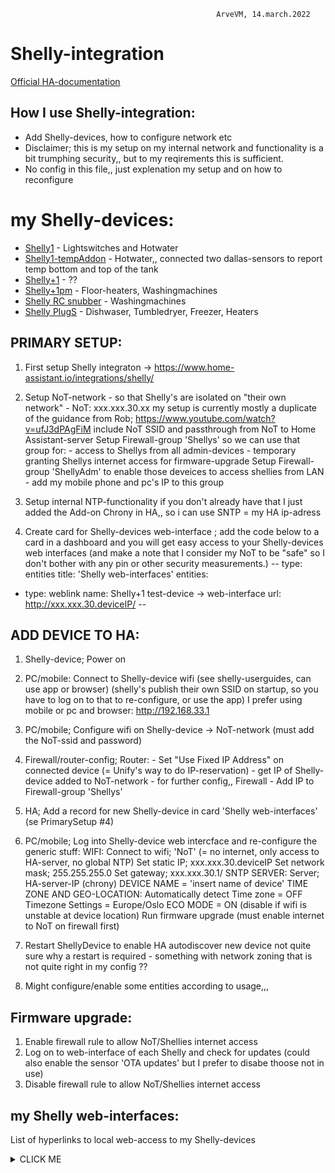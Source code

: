                                                  ArveVM, 14.march.2022
# Shelly-integration
[Official HA-documentation](https://www.home-assistant.io/integrations/shelly/)



## How I use Shelly-integration:  
- Add Shelly-devices, how to configure network etc
- Disclaimer; this is my setup on my internal network and functionality is a bit trumphing security,, but to my reqirements this is sufficient.
- No config in this file,, just explenation my setup and on how to reconfigure

# my Shelly-devices:  
- [Shelly1](https://shelly.cloud/products/shelly-1-smart-home-automation-relay/) - Lightswitches and Hotwater
- [Shelly1-tempAddon](https://shop.shelly.cloud/temperature-sensor-addon-for-shelly-1-1pm-wifi-smart-home-automation) - Hotwater,, connected two dallas-sensors to report temp bottom and top of the tank
- [Shelly+1](https://shelly.cloud/shelly-plus-1/)  -  ??
- [Shelly+1pm](https://shelly.cloud/shelly-plus-1pm/) - Floor-heaters, Washingmachines
- [Shelly RC snubber](https://shop.shelly.cloud/rc-snubber-wifi-smart-home-automation?search=snubber&description=true) - Washingmachines
- [Shelly PlugS](https://shelly.cloud/products/shelly-plug-s-smart-home-automation-device/) - Dishwaser, Tumbledryer, Freezer, Heaters



## PRIMARY SETUP:
1. First setup Shelly integraton  ->  https://www.home-assistant.io/integrations/shelly/

2. Setup NoT-network - so that Shelly's are isolated on "their own network"
       - NoT: xxx.xxx.30.xx
   my setup is currently mostly a duplicate of the guidance from Rob; 
     https://www.youtube.com/watch?v=ufJ3dPAgFiM
   include NoT SSID and passthrough from NoT to Home Assistant-server
   Setup Firewall-group 'Shellys' so we can use that group for: 
            - access to Shellys from all admin-devices
            - temporary granting Shellys internet access for firmware-upgrade
   Setup Firewall-group 'ShellyAdm' to enable those deveices to access shellies from LAN
            - add my mobile phone and pc's IP to this group

3. Setup internal NTP-functionality if you don't already have that
     I just added the Add-on Chrony in HA,, so i can use SNTP = my HA ip-adress

4. Create card for Shelly-devices web-interface ; 
      add the code below to a card in a dashboard and you will get easy 
      access to your Shelly-devices web interfaces
      (and make a note that I consider my NoT to be "safe" so I don't bother 
      with any pin or other security measurements.)
--
type: entities
title: 'Shelly web-interfaces'
entities:
  - type: weblink
    name: Shelly+1 test-device  ->  web-interface
    url: http://xxx.xxx.30.deviceIP/
--



## ADD DEVICE TO HA:
1. Shelly-device; Power on

2. PC/mobile: Connect to Shelly-device wifi 
      (see shelly-userguides, can use app or browser)
      (shelly's publish their own SSID on startup, so you have to log
      on to that to re-configure, or use the app)
      I prefer using mobile or pc and browser: http://192.168.33.1

3. PC/mobile; Configure wifi on Shelly-device -> NoT-network (must add the NoT-ssid and password) 

4. Firewall/router-config; 
     Router:
       - Set "Use Fixed IP Address" on connected device (= Unify's way to do IP-reservation)
       - get IP of Shelly-device added to NoT-network - for further config,,
     Firewall
       - Add IP to Firewall-group 'Shellys'

5. HA; Add a record for new Shelly-device in card 'Shelly web-interfaces'    
     (se PrimarySetup #4)

6. PC/mobile; Log into Shelly-device web intercface and re-configure the generic stuff:
     WIFI:
       Connect to wifi; 'NoT'      (= no internet, only access to HA-server, no global NTP)
       Set static IP; xxx.xxx.30.deviceIP
       Set network mask; 255.255.255.0
       Set gateway;   xxx.xxx.30.1/
     SNTP SERVER:
       Server;        HA-server-IP  (chrony)
     DEVICE NAME = 'insert name of device'
     TIME ZONE AND GEO-LOCATION:
       Automatically detect Time zone = OFF
       Timezone Settings = Europe/Oslo
     ECO MODE = ON     (disable if wifi is unstable at device location)
     Run firmware upgrade (must enable internet to NoT on firewall first)

7. Restart ShellyDevice to enable HA autodiscover new device
     not quite sure why a restart is required - something with network zoning that is not quite right in my config ??

8. Might configure/enable some entities according to usage,,,


## Firmware upgrade:
1. Enable firewall rule to allow NoT/Shellies internet access
2. Log on to web-interface of each Shelly and check for updates
      (could also enable the sensor 'OTA updates' but I prefer to disabe thoose not in use)
3. Disable firewall rule to allow NoT/Shellies internet access


## my Shelly web-interfaces:
List of hyperlinks to local web-access to my Shelly-devices


<details><summary>CLICK ME</summary>
<p>

[Laundry heater puck - Shelly1   
  
| Name	|Type  | Description/purpose |
|-------|-------|----------| 
| [Laundry heater puck](http://192.168.30.89/) | Shelly+1pm1 |
Integration	Default config	Adding default HA-functionality,, ,se yaml-file for config/comments
  
#### We can hide anything, even code!

```ruby
   puts "Hello World"
```

</p>
</details>
